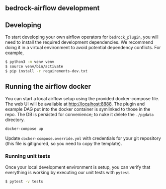 ## bedrock-airflow development

## Developing

To start developing your own airflow operators for `bedrock_plugin`, you will need to install the required development dependencies.
We recommend doing it in a virtual environment to avoid potential dependency conflicts. For example,

```bash
$ python3 -m venv venv
$ source venv/bin/activate
$ pip install -r requirements-dev.txt
```

## Running the airflow docker

You can start a local airflow setup using the provided docker-compose file. The web UI will be available at [http://localhost:8888](http://localhost:8888). The plugin and example DAG put into the docker container is symlinked to those in the repo. The DB is persisted for convenience; to nuke it delete the `./pgdata` directory.

```bash
docker-compose up
```

Update `docker-compose.override.yml` with credentials for your git repository (this file is gitignored, so you need to copy the template).

### Running unit tests

Once your local development environment is setup, you can verify that everything is working by executing our unit tests with `pytest`.

```bash
$ pytest -v tests
```
